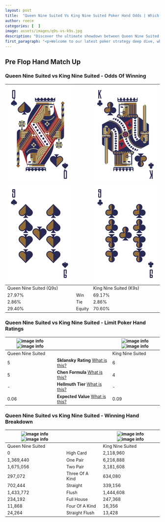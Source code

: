 ```yaml
---
layout: post
title:  "Queen Nine Suited Vs King Nine Suited Poker Hand Odds | Which Is The Better Hand In Poker? A Complete Guide"
author: reece
categories: [  ]
image: assets/images/q9s-vs-k9s.jpg
description: "Discover the ultimate showdown between Queen Nine Suited and King Nine Suited in poker! Uncover the odds, strategies, and scenarios where one hand triumphs over the other. Get ready to up your poker game with this thrilling analysis."
first_paragraph: "<p>Welcome to our latest poker strategy deep dive, where we're pitting two distinct hands against each other in a high-stakes showdown: Queen Nine Suited vs King Nine Suited.</p><p>In the dynamic world of poker, every decision counts, and knowing which hand holds the upper hand is key to your success at the table.</p><p>In this article, we'll dissect these two hands, explore the scenarios where one dominates the other, and equip you with the knowledge to make strategic choices that can tip the odds in your favor.</p><p>Get ready to unravel the intriguing dynamics of these poker hands and elevate your game to new heights.</p>"
---
```




[comment]: # (sp0)

## Pre Flop Hand Match Up

<div class="table hand-ratings" markdown="1"> 



### Queen Nine Suited vs King Nine Suited - Odds Of Winning


    
| ![image info](assets/images/hand1/q.png) ![image info](assets/images/hand1/9.png) |  | ![image info](assets/images/hand2/k.png) ![image info](assets/images/hand2/9.png) |
| -------- | -------- | -------- |
| Queen Nine Suited (Q9s) |  | King Nine Suited (K9s) |
| 27.97% | Win | 69.17% |
| 2.86% | Tie | 2.86% |
| 29.40% | Equity | 70.60% |




[comment]: # (sp1)



### Queen Nine Suited vs King Nine Suited - Limit Poker Hand Ratings


    
| ![image info](https://www.riverpairs.com/assets/images/hand1/q.png) ![image info](https://www.riverpairs.com/assets/images/hand1/9.png) |  | ![image info](https://www.riverpairs.com/assets/images/hand2/k.png) ![image info](https://www.riverpairs.com/assets/images/hand2/9.png) |
| -------- | -------- | -------- |
| Queen Nine Suited |  | King Nine Suited |
| 5 | **Sklansky Rating** [What is this?](/sklansky-rating-explained) | 6 |
| 5 | **Chen Formula** [What is this?](/chen-formula-explained) | 4 |
| - | **Hellmuth Tier** [What is this?](/Hellmuth-tier-explained) | - |
| 0.06 | **Expected Value** [What is this?](/expected-value-explained) | 0.09 |




[comment]: # (sp2)



### Queen Nine Suited vs King Nine Suited - Winning Hand Breakdown


    
| ![image info](https://www.riverpairs.com/assets/images/hand1/q.png) ![image info](https://www.riverpairs.com/assets/images/hand1/9.png) |  | ![image info](https://www.riverpairs.com/assets/images/hand2/k.png) ![image info](https://www.riverpairs.com/assets/images/hand2/9.png) |
| -------- | -------- | -------- |
| Queen Nine Suited |  | King Nine Suited |
| 0 | High Card | 2,118,960 |
| 1,369,440 | One Pair | 6,216,888 |
| 1,675,056 | Two Pair | 3,181,608 |
| 297,072 | Three Of A Kind | 634,080 |
| 702,444 | Straight | 339,156 |
| 1,433,772 | Flush | 1,444,608 |
| 234,192 | Full House | 247,368 |
| 11,868 | Four Of A Kind | 16,356 |
| 24,264 | Straight Flush | 13,428 |




[comment]: # (sp3)



</div>

[comment]: # (sp4)



[comment]: # (sp5)

